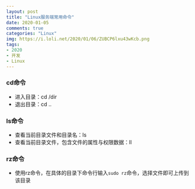 ```yaml
---
layout: post
title: "Linux服务端常用命令"
date: 2020-01-05
comments: true
categories: "Linux"
img: https://i.loli.net/2020/01/06/ZUBCP6lxu43wKcb.png
tags:
- 2020
- 开发
- Linux
---
```


### cd命令

* 进入目录：cd /dir
* 退出目录：cd ..

### ls命令

* 查看当前目录文件和目录名：ls
* 查看当前目录文件，包含文件的属性与权限数据：ll


### rz命令
* 使用rz命令，在具体的目录下命令行输入`sudo rz`命令，选择文件即可上传到该目录

